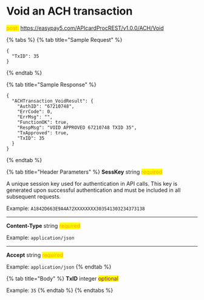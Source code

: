 # Void an ACH transaction

<mark style="color:orange;">post:</mark> https://easypay5.com/APIcardProcREST/v1.0.0/ACH/Void

{% tabs %}
{% tab title="Sample Request" %}
```clike
{
  "TxID": 35
}
```
{% endtab %}

{% tab title="Sample Response" %}
```clike
{
  "ACHTransaction_VoidResult": {
    "AuthID": "67210748",
    "ErrCode": 0,
    "ErrMsg": "",
    "FunctionOK": true,
    "RespMsg": "VOID APPROVED 67210748 TXID 35",
    "TxApproved": true,
    "TxID": 35
  }
}
```
{% endtab %}

{% tab title="Header Parameters" %}
**SessKey** string <mark style="color:orange;">required</mark>

A unique session key used for authentication in API calls. This key is generated upon successful authentication and must be included in all subsequent requests.

Example: `A1842D663E9A4A72XXXXXXXX303541303234373138`

***

**Content-Type** string <mark style="color:orange;">required</mark>

Example: `application/json`

***

**Accept** string <mark style="color:orange;">required</mark>

Example: `application/json`
{% endtab %}

{% tab title="Body" %}
**TxID** integer <mark style="color:purple;">optional</mark>

Example: `35`
{% endtab %}
{% endtabs %}
